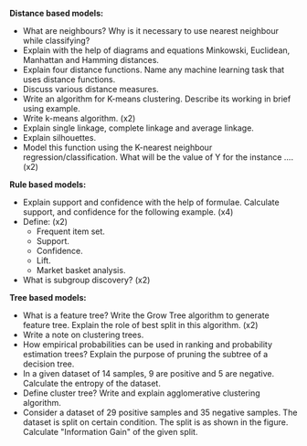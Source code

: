 **Distance based models:**

- What are neighbours? Why is it necessary to use nearest neighbour while classifying?
- Explain with the help of diagrams and equations Minkowski, Euclidean, Manhattan and Hamming distances.
- Explain four distance functions. Name any machine learning task that uses distance functions.
- Discuss various distance measures.
- Write an algorithm for K-means clustering. Describe its working in brief using example.
- Write k-means algorithm. (x2)
- Explain single linkage, complete linkage and average linkage.
- Explain silhouettes.
- Model this function using the K-nearest neighbour regression/classification. What will be the value of Y for the instance .... (x2)

**Rule based models:**

- Explain support and confidence with the help of formulae. Calculate support, and confidence for the following example. (x4)
- Define: (x2)
  - Frequent item set.
  - Support.
  - Confidence.
  - Lift.
  - Market basket analysis.
- What is subgroup discovery? (x2)

**Tree based models:**

- What is a feature tree? Write the Grow Tree algorithm to generate feature tree. Explain the role of best split in this algorithm. (x2)
- Write a note on clustering trees.
- How empirical probabilities can be used in ranking and probability estimation trees? Explain the purpose of pruning the subtree of a decision tree.
- In a given dataset of 14 samples, 9 are positive and 5 are negative. Calculate the entropy of the dataset.
- Define cluster tree? Write and explain agglomerative clustering algorithm.
- Consider a dataset of 29 positive samples and 35 negative samples. The dataset is split on certain condition. The split is as shown in the figure. Calculate "Information Gain" of the given split.